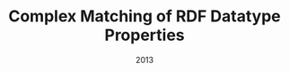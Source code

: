 ---
title: "Complex Matching of RDF Datatype Properties"
collection: publications
permalink: /publication/2013-DBLP:conf/dexa/NunesCCFLD13
date: 2013
venue: 'Database and Expert Systems Applications - 24th International Conference, {DEXA} 2013, Prague, Czech Republic, August 26-29, 2013. Proceedings, Part {I}'
---